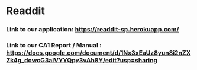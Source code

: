 # Readdit

### Link to our application: https://readdit-sp.herokuapp.com/

### Link to our CA1 Report / Manual : https://docs.google.com/document/d/1Nx3xEaUz8yun8i2nZXZk4g_dowcG3aIVYYQpy3vAh8Y/edit?usp=sharing
